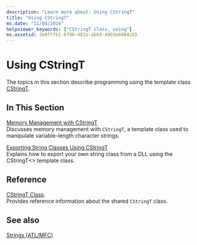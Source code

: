 ```yaml
---
description: "Learn more about: Using CStringT"
title: "Using CStringT"
ms.date: "11/04/2016"
helpviewer_keywords: ["CStringT class, using"]
ms.assetid: 3a9fffb1-6f90-482a-ab69-4003e6084cb5
---
```

# Using CStringT

The topics in this section describe programming using the template class [CStringT](../atl-mfc-shared/reference/cstringt-class.md).

## In This Section

[Memory Management with CStringT](../atl-mfc-shared/memory-management-with-cstringt.md)<br/>
Discusses memory management with `CStringT`, a template class used to manipulate variable-length character strings.

[Exporting String Classes Using CStringT](../atl-mfc-shared/exporting-string-classes-using-cstringt.md)<br/>
Explains how to export your own string class from a DLL using the CStringT<> template class.

## Reference

[CStringT Class](../atl-mfc-shared/reference/cstringt-class.md).<br/>
Provides reference information about the shared `CStringT` class.

## See also

[Strings (ATL/MFC)](../atl-mfc-shared/strings-atl-mfc.md)
